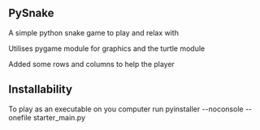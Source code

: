 ## PySnake
A simple python snake game to play and relax with

Utilises pygame module for graphics and the turtle module

Added some rows and columns to help the player

## Installability
To play as an executable on you computer
run pyinstaller --noconsole --onefile starter_main.py